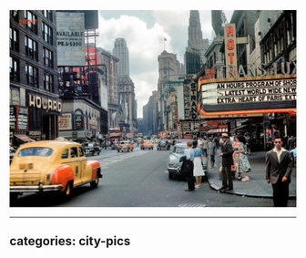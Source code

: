 ![nyc1](https://raw.githubusercontent.com/muneer78/muneer78.github.io/master/images/NYC9.jpg)



---
categories: city-pics
---

